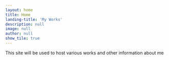 ```yaml
---
layout: home
title: Home
landing-title: 'My Works'
description: null
image: null
author: null
show_tile: true
---
```

This site will be used to host various works and other information about me
